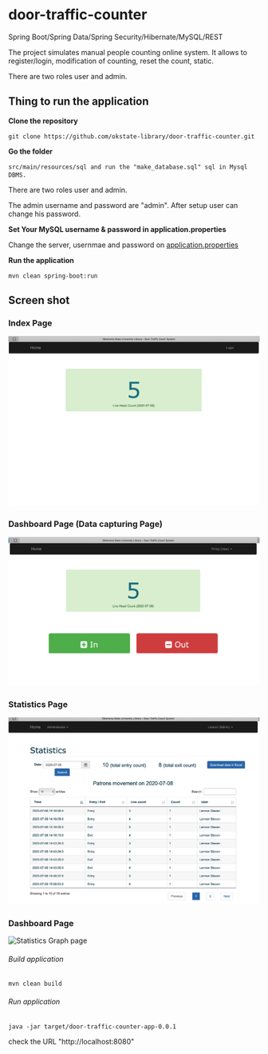 # door-traffic-counter

Spring Boot/Spring Data/Spring Security/Hibernate/MySQL/REST

The project simulates manual people counting online system. It allows to register/login, modification of counting, reset the count, static.

There are two roles user and admin.

## Thing to run the application

__Clone the repository__
```
git clone https://github.com/okstate-library/door-traffic-counter.git
```

__Go the folder__
```
src/main/resources/sql and run the "make_database.sql" sql in Mysql DBMS.
```

There are two roles user and admin. 

The admin username and password are "admin". After setup user can change his password.

__Set Your MySQL username & password in application.properties__

Change the server, usernmae and password on [application.properties](../../blob/master/src/main/resources/application.properties)

__Run the application__
```
mvn clean spring-boot:run
```

## Screen shot 

### Index Page

![Index Page](images/index_page.png "Index Page")

### Dashboard Page (Data capturing Page)

![Dashboard page](images/data_capturing_page.png "Dashboard page")

### Statistics  Page

![Statistics page](images/statistics_page.png "Statistics Page")


### Dashboard Page   

![Statistics Graph  page](image/statistics_graph_page.png "Statistics Graph Page")

###### Build application
```
mvn clean build
```

###### Run application
```
java -jar target/door-traffic-counter-app-0.0.1
```

check the URL "http://localhost:8080"
